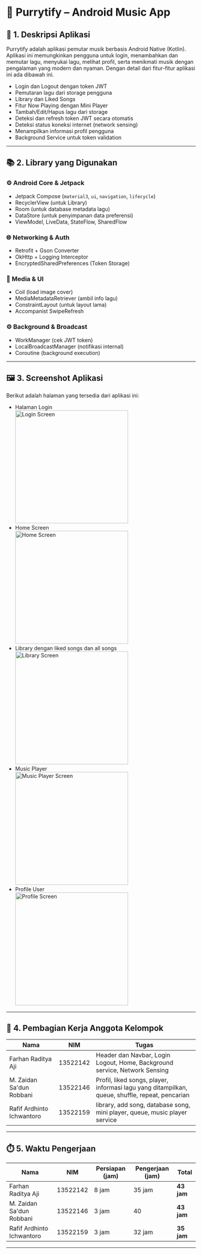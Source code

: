# 🎵 Purrytify – Android Music App

## 📱 1. Deskripsi Aplikasi

Purrytify adalah aplikasi pemutar musik berbasis Android Native (Kotlin). Aplikasi ini memungkinkan pengguna untuk login, menambahkan dan memutar lagu, menyukai lagu, melihat profil, serta menikmati musik dengan pengalaman yang modern dan nyaman. Dengan detail dari fitur-fitur aplikasi ini ada dibawah ini.

- Login dan Logout dengan token JWT
- Pemutaran lagu dari storage pengguna
- Library dan Liked Songs
- Fitur Now Playing dengan Mini Player
- Tambah/Edit/Hapus lagu dari storage
- Deteksi dan refresh token JWT secara otomatis
- Deteksi status koneksi internet (network sensing)
- Menampilkan informasi profil pengguna
- Background Service untuk token validation

---

## 📚 2. Library yang Digunakan

### ⚙️ Android Core & Jetpack
- Jetpack Compose (`material3`, `ui`, `navigation`, `lifecycle`)
- RecyclerView (untuk Library)
- Room (untuk database metadata lagu)
- DataStore (untuk penyimpanan data preferensi)
- ViewModel, LiveData, StateFlow, SharedFlow

### 🌐 Networking & Auth
- Retrofit + Gson Converter
- OkHttp + Logging Interceptor
- EncryptedSharedPreferences (Token Storage)

### 🎵 Media & UI
- Coil (load image cover)
- MediaMetadataRetriever (ambil info lagu)
- ConstraintLayout (untuk layout lama)
- Accompanist SwipeRefresh

### ⚙️ Background & Broadcast
- WorkManager (cek JWT token)
- LocalBroadcastManager (notifikasi internal)
- Coroutine (background execution)

---

## 🖼️ 3. Screenshot Aplikasi

Berikut adalah halaman yang tersedia dari aplikasi ini:
- Halaman Login <br> <img src="screenshot/login.png" alt="Login Screen" width="300"/>
- Home Screen <br> <img src="screenshot/home.png" alt="Home Screen" width="300"/>
- Library dengan liked songs dan all songs <br> <img src="screenshot/library.png" alt="Library Screen" width="300"/>
- Music Player <br> <img src="screenshot/music_player.png" alt="Music Player Screen" width="300"/>
- Profile User <br> <img src="screenshot/profile.png" alt="Profile Screen" width="300"/>

---

## 👥 4. Pembagian Kerja Anggota Kelompok

| Nama | NIM | Tugas |
|------|-----|-------|
| Farhan Raditya Aji | 13522142 | Header dan Navbar, Login Logout, Home, Background service, Network Sensing  |
| M. Zaidan Sa'dun Robbani | 13522146 | Profil, liked songs, player, informasi lagu yang ditampilkan, queue, shuffle, repeat, pencarian  |
| Rafif Ardhinto Ichwantoro | 13522159 | library, add song, database song, mini player, queue, music player service |

---

## ⏱️ 5. Waktu Pengerjaan

| Nama | NIM | Persiapan (jam) | Pengerjaan (jam) | Total |
|------|-----|-----------------|------------------|-------|
| Farhan Raditya Aji | 13522142 | 8 jam | 35 jam | **43 jam** |
| M. Zaidan Sa'dun Robbani | 13522146 | 3 jam | 40 | **43 jam** |
| Rafif Ardhinto Ichwantoro | 13522159 | 3 jam | 32 jam | **35 jam** |

---
